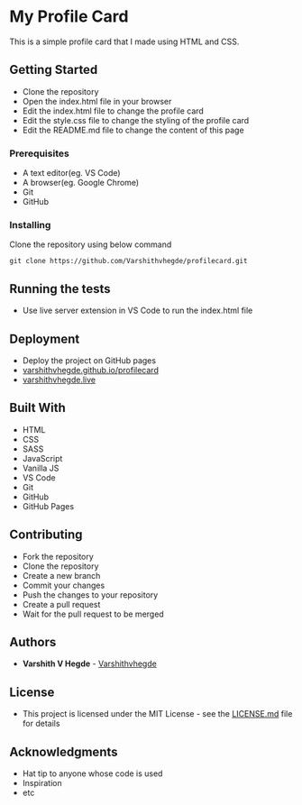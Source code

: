 # My Profile Card 

This is a simple profile card that I made using HTML and CSS.

## Getting Started

- Clone the repository
- Open the index.html file in your browser
- Edit the index.html file to change the profile card
- Edit the style.css file to change the styling of the profile card
- Edit the README.md file to change the content of this page

### Prerequisites

- A text editor(eg. VS Code)
- A browser(eg. Google Chrome)
- Git
- GitHub

### Installing

Clone the repository using below command

    git clone https://github.com/Varshithvhegde/profilecard.git



## Running the tests

- Use live server extension in VS Code to run the index.html file


## Deployment

- Deploy the project on GitHub pages
- [varshithvhegde.github.io/profilecard](https://varshithvhegde.github.io/profilecard/)
- [varshithvhegde.live](https://varshithvhegde.live)

## Built With

- HTML
- CSS
- SASS
- JavaScript
- Vanilla JS
- VS Code
- Git
- GitHub
- GitHub Pages

## Contributing

- Fork the repository
- Clone the repository
- Create a new branch
- Commit your changes
- Push the changes to your repository
- Create a pull request
- Wait for the pull request to be merged


## Authors

- **Varshith V Hegde** - [Varshithvhegde](https://github.com/Varshithvhegde) 

## License

- This project is licensed under the MIT License - see the [LICENSE.md](LICENSE.md) file for details

## Acknowledgments

  - Hat tip to anyone whose code is used
  - Inspiration
  - etc

